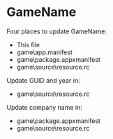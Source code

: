 # GameName

Four places to update GameName:

* This file
* game\app.manifest
* game\package.appxmanifest
* game\source\resource.rc

Update GUID and year in:

* game\source\resource.rc

Update company name in:

* game\package.appxmanifest
* game\source\resource.rc
